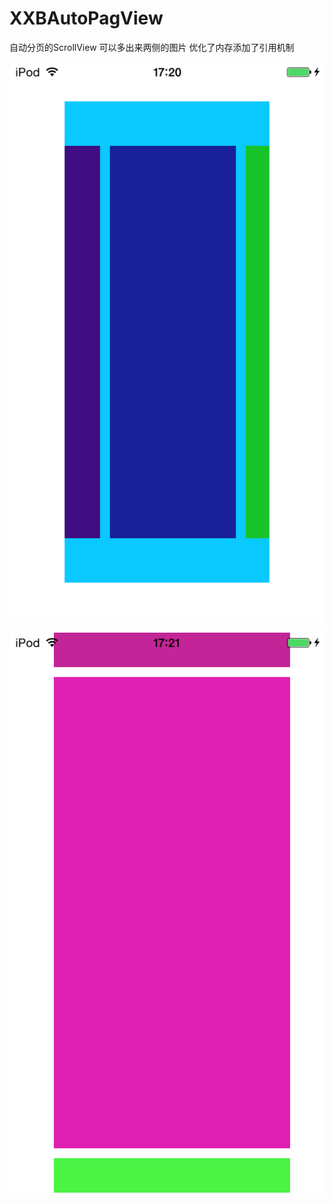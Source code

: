 # XXBAutoPagView
自动分页的ScrollView
可以多出来两侧的图片
优化了内存添加了引用机制

![image](./image/1.PNG)


![image](./image/2.PNG)
